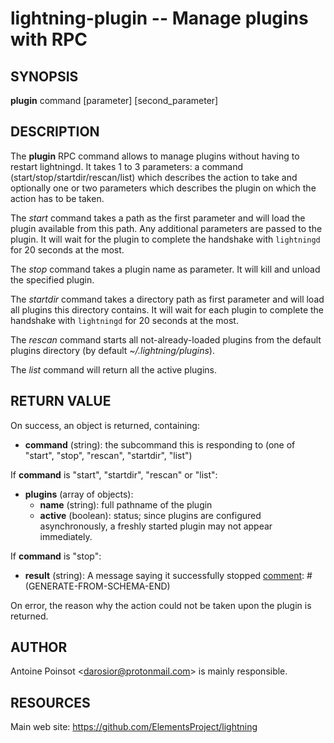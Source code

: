 lightning-plugin -- Manage plugins with RPC
===========================================

SYNOPSIS
--------

**plugin** command \[parameter\] \[second\_parameter\]

DESCRIPTION
-----------

The **plugin** RPC command allows to manage plugins without having to
restart lightningd. It takes 1 to 3 parameters: a command
(start/stop/startdir/rescan/list) which describes the action to take and
optionally one or two parameters which describes the plugin on which the
action has to be taken.

The *start* command takes a path as the first parameter and will load
the plugin available from this path.  Any additional parameters are
passed to the plugin. It will wait for the plugin to complete the
handshake with `lightningd` for 20 seconds at the most.

The *stop* command takes a plugin name as parameter. It will kill and
unload the specified plugin.

The *startdir* command takes a directory path as first parameter and will
load all plugins this directory contains. It will wait for each plugin to
complete the handshake with `lightningd` for 20 seconds at the most.

The *rescan* command starts all not-already-loaded plugins from the
default plugins directory (by default *~/.lightning/plugins*).

The *list* command will return all the active plugins.

RETURN VALUE
------------

[comment]: # (GENERATE-FROM-SCHEMA-START)
On success, an object is returned, containing:
- **command** (string): the subcommand this is responding to (one of "start", "stop", "rescan", "startdir", "list")

If **command** is "start", "startdir", "rescan" or "list":
  - **plugins** (array of objects):
    - **name** (string): full pathname of the plugin
    - **active** (boolean): status; since plugins are configured asynchronously, a freshly started plugin may not appear immediately.

If **command** is "stop":
  - **result** (string): A message saying it successfully stopped
[comment]: # (GENERATE-FROM-SCHEMA-END)

On error, the reason why the action could not be taken upon the
plugin is returned.

AUTHOR
------

Antoine Poinsot <<darosior@protonmail.com>> is mainly responsible.

RESOURCES
---------

Main web site: <https://github.com/ElementsProject/lightning>

[comment]: # ( SHA256STAMP:a14192d703b99bb39ed7a297bcee462a51b9728ad6d6477dd65ad636c0c87c02)
